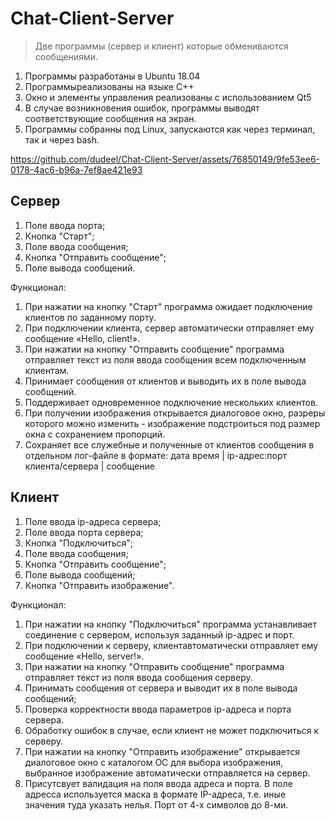# Chat-Client-Server

> Две программы (сервер и клиент) которые обмениваются сообщениями.

1.	Программы разработаны в Ubuntu 18.04
2.	Программыреализованы на языке С++
3.	Окно и элементы управления реализованы с использованием Qt5
4.	В случае возникновения ошибок, программы выводят соответствующие сообщения на экран.
5.  Программы собранны под Linux, запускаются как через терминал, так и через bash.



https://github.com/dudeel/Chat-Client-Server/assets/76850149/9fe53ee6-0178-4ac6-b96a-7ef8ae421e93



## Сервер
1.	Поле ввода порта;
2.	Кнопка "Старт";
3.	Поле ввода сообщения;
4.	Кнопка "Отправить сообщение";
5.	Поле вывода сообщений.

Функционал:
1.	При нажатии на кнопку "Старт" программа ожидает подключение клиентов по заданному порту.
2.	При подключении клиента, сервер автоматически отправляет ему сообщение «Hello, client!».
3.	При нажатии на кнопку "Отправить сообщение" программа отправляет текст из поля ввода сообщения всем подключенным клиентам.
4.	Принимает сообщения от клиентов и выводить их в поле вывода сообщений.
5.	Поддерживает одновременное подключение нескольких клиентов.
6.	При получении изображения открывается диалоговое окно, разреры которого можно изменить - изображение подстроиться под размер окна с сохранением пропорций.
7.	Сохраняет все служебные и полученные от клиентов сообщения в отдельном лог-файле в формате: дата время  |  ip-адрес:порт клиента/сервера  |  сообщение


## Клиент
1.	Поле ввода ip-адреса сервера;
2.	Поле ввода порта сервера;
3.	Кнопка "Подключиться";
4.	Поле ввода сообщения;
5.	Кнопка "Отправить сообщение";
6.	Поле вывода сообщений;
7.	Кнопка "Отправить изображение".

Функционал:
1.	При нажатии на кнопку "Подключиться" программа устанавливает соединение с сервером, используя заданный ip-адрес и порт.
2.	При подключении к серверу, клиентавтоматически отправляет ему сообщение «Hello, server!».
3.	При нажатии на кнопку "Отправить сообщение" программа отправляет текст из поля ввода сообщения серверу.
4.	Принимать сообщения от сервера и выводит их в поле вывода сообщений;
5.	Проверка корректности ввода параметров ip-адреса и порта сервера.
6.  Обработку ошибок в случае, если клиент не может подключиться к серверу.
7.  При нажатии на кнопку "Отправить изображение" открывается диалоговое окно с каталогом ОС для выбора изображения, выбранное изображение автоматически отправляется на сервер.
8.	Присутсвует валидация на поля ввода адреса и порта. В поле адресса используется маска в формате IP-адреса, т.е. иные значения туда указать нелья. Порт от 4-х символов до 8-ми.
